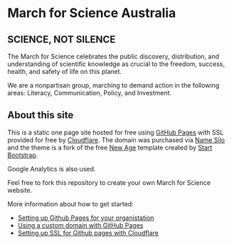 # March for Science Australia

## SCIENCE, NOT SILENCE

The March for Science celebrates the public discovery, distribution, and understanding of scientific knowledge as crucial to the freedom, success, health, and safety of life on this planet.

We are a nonpartisan group, marching to demand action in the following areas:
Literacy, Communication, Policy, and Investment.

## About this site

This is a static one page site hosted for free using [GitHub Pages](https://pages.github.com/) with SSL provided for free by [Cloudflare](https://www.cloudflare.com). The domain was purchased via [Name Silo](https://www.namesilo.com) and the theme is a fork of the free [New Age](https://github.com/BlackrockDigital/startbootstrap-new-age) template created by [Start Bootstrap](https://startbootstrap.com/).

Google Analytics is also used.

Feel free to fork this repository to create your own March for Science website.

More information about how to get started:

  * [Setting up Github Pages for your organistation](https://help.github.com/articles/user-organization-and-project-pages/)
  * [Using a custom domain with GitHub Pages](https://help.github.com/articles/using-a-custom-domain-with-github-pages/)
  * [Setting up SSL for Github pages with Cloudflare](https://blog.cloudflare.com/secure-and-fast-github-pages-with-cloudflare/)

